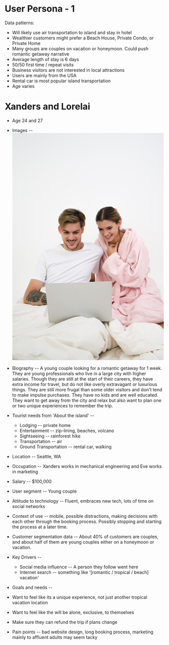 # User Persona - 1

Data patterns: 
- Will likely use air transportation to island and stay in hotel
- Wealthier customers might prefer a Beach House, Private Condo, or Private Home
- Many groups are couples on vacation or honeymoon. Could push romantic getaway narrative
- Average length of stay is 6 days
- 50/50 first time / repeat visits
- Business visitors are not interested in local attractions
- Users are mainly from the USA
- Rental car is most popular island transportation
- Age varies

# Xanders and Lorelai

- Age 24 and 27

- Images -- ![](persona-img.jpg)

- Biography -- 
  A young couple looking for a romantic getaway for 1 week. They are young professionals who live in a large city with higher salaries. Though they are still at the start of their careers, they have extra income for travel, but do not like overly extravagant or luxurious things. They are still more frugal than some older visitors and don't tend to make impulse purchases. They have no kids and are well educated. They want to get away from the city and relax but also want to plan one or two unique experiences to remember the trip.
  
- Tourist needs from 'About the island' --
  - Lodging -- private home
  - Entertainment -- zip-lining, beaches, volcano
  - Sightseeing -- rainforest hike
  - Transportation -- air
  - Ground Transportation -- rental car, walking
  
- Location -- Seattle, WA

- Occupation --
  Xanders works in mechanical engineering and Eve works in marketing
  
- Salary -- $100,000

- User segment -- Young couple

- Attitude to technology -- 
  Fluent, embraces new tech, lots of time on social networks

- Context of use -- 
  mobile, possible distractions, making decisions with each other through the booking process. Possibly stopping and starting the process at a later time.

- Customer segmentation data --
  About 40% of customers are couples, and about half of them are young couples either on a honeymoon or vacation.
  
- Key Drivers --
  - Social media influence -- A person they follow went here
  - Internet search -- something like '[romantic / tropical / beach] vacation'
  
- Goals and needs -- 
 - Want to feel like its a unique experience, not just another tropical vacation location
 - Want to feel like the will be alone, exclusive, to themselves
 - Make sure they can refund the trip if plans change

- Pain points -- 
  bad website design, long booking process, marketing mainly to affluent adults may seem tacky
  
  




  
  

